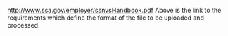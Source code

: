 http://www.ssa.gov/employer/ssnvsHandbook.pdf
Above is the link to the requirements which define the format of the file to be uploaded and processed.
